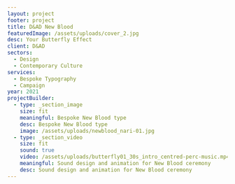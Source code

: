 ```yaml
---
layout: project
footer: project
title: D&AD New Blood
featuredImage: /assets/uploads/cover_2.jpg
desc: Your Butterfly Effect
client: D&AD
sectors:
  - Design
  - Contemporary Culture
services:
  - Bespoke Typography
  - Campaign
year: 2021
projectBuilder:
  - type: _section_image
    size: fit
    meaningful: Bespoke New Blood type
    desc: Bespoke New Blood type
    image: /assets/uploads/newblood_nari-01.jpg
  - type: _section_video
    size: fit
    sound: true
    video: /assets/uploads/butterfly01_30s_intro_centred-perc-music.mp4
    meaningful: Sound design and animation for New Blood ceremony
    desc: Sound design and animation for New Blood ceremony
---
```

